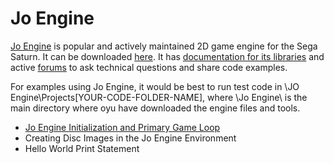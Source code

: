 # Jo Engine

[Jo Engine](https://www.jo-engine.org/) is popular and actively maintained 2D game engine for the Sega Saturn. It can be downloaded [here](https://www.jo-engine.org/download/). It has [documentation for its libraries](http://jo-engine.org/doxygen/files.html) and active [forums](https://forum.jo-engine.org/) to ask technical questions and share code examples.

For examples using Jo Engine, it would be best to run test code in \JO Engine\Projects\[YOUR-CODE-FOLDER-NAME], where \Jo Engine\ is the main directory where oyu have downloaded the engine files and tools.

- [Jo Engine Initialization and Primary Game Loop](Jo_Engine_Initialization_and_Primary_Game_Loop/page.md)
- Creating Disc Images in the Jo Engine Environment
- Hello World Print Statement
